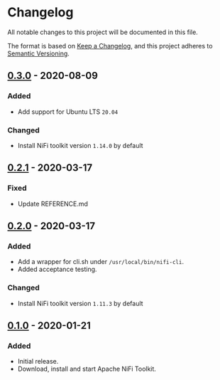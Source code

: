 # Changelog

All notable changes to this project will be documented in this file.

The format is based on [Keep a Changelog](https://keepachangelog.com/en/1.0.0/),
and this project adheres to [Semantic Versioning](https://semver.org/spec/v2.0.0.html).

## [0.3.0] - 2020-08-09

### Added

- Add support for Ubuntu LTS `20.04`

### Changed

- Install NiFi toolkit version `1.14.0` by default

## [0.2.1] - 2020-03-17

### Fixed

- Update REFERENCE.md

## [0.2.0] - 2020-03-17

### Added

- Add a wrapper for cli.sh under `/usr/local/bin/nifi-cli`.
- Added acceptance testing.

### Changed

- Install NiFi toolkit version `1.11.3` by default

## [0.1.0] - 2020-01-21

### Added

- Initial release.
- Download, install and start Apache NiFi Toolkit.

[unreleased]: https://github.com/ssm/ssm-nifi_toolkit/compare/0.3.0...main
[0.3.0]: https://github.com/ssm/ssm-nifi_toolkit/compare/0.2.2...0.3.0
[0.2.1]: https://github.com/ssm/ssm-nifi_toolkit/compare/0.2.0...0.2.1
[0.2.0]: https://github.com/ssm/ssm-nifi_toolkit/compare/0.1.0...0.2.0
[0.1.0]: https://github.com/ssm/ssm-nifi_toolkit/commits/0.1.0
